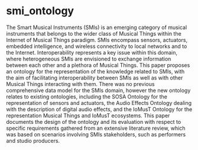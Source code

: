 # smi_ontology


The Smart Musical Instruments (SMIs) is an emerging category of musical instruments that belongs to the wider class of Musical Things within the Internet of Musical Things paradigm. SMIs encompass sensors, actuators, embedded intelligence, and wireless connectivity to local networks and to the Internet. Interoperability represents a key issue within this domain, where heterogeneous SMIs are envisioned to exchange information between each other and a plethora of Musical Things. This paper proposes an ontology for the representation of the knowledge related to SMIs, with the aim of facilitating interoperability between SMIs as well as with other Musical Things interacting with them. 
There was no previous comprehensive data model for the SMIs domain, however the new ontology relates to existing ontologies, including the SOSA Ontology for the representation of sensors and actuators, the Audio Effects Ontology dealing with the description of digital audio effects, and the IoMusT Ontology for the representation Musical Things and IoMusT ecosystems. This paper documents the design of the ontology and its evaluation with respect to specific requirements gathered from an extensive literature review, which was based on scenarios involving SMIs stakeholders, such as performers and studio producers.
